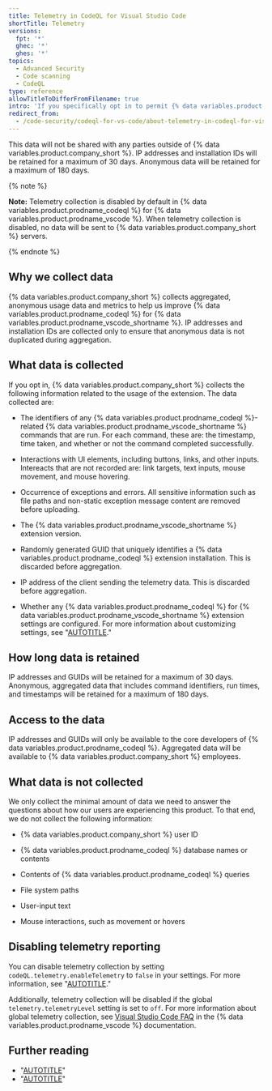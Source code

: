 ```yaml
---
title: Telemetry in CodeQL for Visual Studio Code
shortTitle: Telemetry
versions:
  fpt: '*'
  ghec: '*'
  ghes: '*'
topics:
  - Advanced Security
  - Code scanning
  - CodeQL
type: reference
allowTitleToDifferFromFilename: true
intro: 'If you specifically opt in to permit {% data variables.product.company_short %} to do so, {% data variables.product.company_short %} will collect usage data and metrics for the purposes of helping the core developers to improve the {% data variables.product.prodname_codeql %} extension for {% data variables.product.prodname_vscode_shortname %}.'
redirect_from:
  - /code-security/codeql-for-vs-code/about-telemetry-in-codeql-for-visual-studio-code
---
```


This data will not be shared with any parties outside of {% data variables.product.company_short %}. IP addresses and installation IDs will be retained for a maximum of 30 days. Anonymous data will be retained for a maximum of 180 days.

{% note %}

**Note:** Telemetry collection is disabled by default in {% data variables.product.prodname_codeql %} for {% data variables.product.prodname_vscode %}. When telemetry collection is disabled, no data will be sent to {% data variables.product.company_short %} servers.

{% endnote %}

## Why we collect data

{% data variables.product.company_short %} collects aggregated, anonymous usage data and metrics to help us improve {% data variables.product.prodname_codeql %} for {% data variables.product.prodname_vscode_shortname %}. IP addresses and installation IDs are collected only to ensure that anonymous data is not duplicated during aggregation.

## What data is collected

If you opt in, {% data variables.product.company_short %} collects the following information related to the usage of the extension. The data collected are:

- The identifiers of any {% data variables.product.prodname_codeql %}-related {% data variables.product.prodname_vscode_shortname %} commands that are run. For each command, these are: the timestamp, time taken, and whether or not the command completed successfully.

- Interactions with UI elements, including buttons, links, and other inputs. Intereacts that are not recorded are: link targets, text inputs, mouse movement, and mouse hovering.

- Occurrence of exceptions and errors. All sensitive information such as file paths and non-static exception message content are removed before uploading.

- The {% data variables.product.prodname_vscode_shortname %} extension version.

- Randomly generated GUID that uniquely identifies a {% data variables.product.prodname_codeql %} extension installation. This is discarded before aggregation.

- IP address of the client sending the telemetry data. This is discarded before aggregation.

- Whether any {% data variables.product.prodname_codeql %} for {% data variables.product.prodname_vscode_shortname %}  extension settings are configured. For more information about customizing settings, see "[AUTOTITLE](/code-security/codeql-for-vs-code/using-the-advanced-functionality-of-the-codeql-for-vs-code-extension/customizing-settings)."

## How long data is retained

IP addresses and GUIDs will be retained for a maximum of 30 days. Anonymous, aggregated data that includes command identifiers, run times, and timestamps will be retained for a maximum of 180 days.

## Access to the data

IP addresses and GUIDs will only be available to the core developers of {% data variables.product.prodname_codeql %}. Aggregated data will be available to {% data variables.product.company_short %} employees.

## What data is not collected

We only collect the minimal amount of data we need to answer the questions about how our users are experiencing this product. To that end, we do not collect the following information:

- {% data variables.product.company_short %} user ID

- {% data variables.product.prodname_codeql %} database names or contents

- Contents of {% data variables.product.prodname_codeql %} queries

- File system paths

- User-input text

- Mouse interactions, such as movement or hovers

## Disabling telemetry reporting

You can disable telemetry collection by setting `codeQL.telemetry.enableTelemetry` to `false` in your settings. For more information, see "[AUTOTITLE](/code-security/codeql-for-vs-code/using-the-advanced-functionality-of-the-codeql-for-vs-code-extension/customizing-settings)."

Additionally, telemetry collection will be disabled if the global `telemetry.telemetryLevel` setting is set to `off`. For more information about global telemetry collection, see [Visual Studio Code FAQ](https://code.visualstudio.com/docs/supporting/faq#_how-to-disable-telemetry-reporting) in the {% data variables.product.prodname_vscode %} documentation.

## Further reading

- "[AUTOTITLE](/free-pro-team@latest/site-policy/privacy-policies/github-general-privacy-statement)"
- "[AUTOTITLE](/free-pro-team@latest/site-policy/github-terms/github-terms-of-service)"
